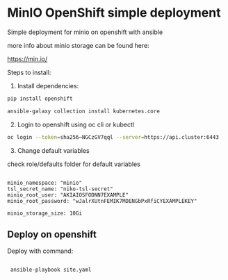 # MinIO OpenShift simple deployment

Simple deployment for minio on openshift with ansible

more info about minio storage can be found here:

https://min.io/


Steps to install:

1. Install dependencies:

```bash
pip install openshift

ansible-galaxy collection install kubernetes.core 
```

2. Login to openshift using oc cli or kubectl

```bash
oc login --token=sha256~NGCzGV7qql --server=https://api.cluster:6443

```

3. Change default variables

check role/defaults folder for default variables

```

minio_namespace: "minio"
tsl_secret_name: "niko-tsl-secret"
minio_root_user: "AKIAIOSFODNN7EXAMPLE"
minio_root_password: "wJalrXUtnFEMIK7MDENGbPxRfiCYEXAMPLEKEY"

minio_storage_size: 10Gi

```

## Deploy on openshift

Deploy  with command:

```bash

 ansible-playbook site.yaml
 
```


